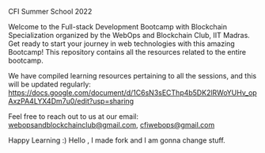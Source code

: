 CFI Summer School 2022

Welcome to the Full-stack Development Bootcamp with Blockchain Specialization organized by the WebOps and Blockchain Club, IIT Madras. Get ready to start your journey in web technologies with this amazing Bootcamp! This repository contains all the resources related to the entire bootcamp.

We have compiled learning resources pertaining to all the sessions, and this will be updated regularly: https://docs.google.com/document/d/1C6sN3sECThp4b5DK2lRWoYUHv_opAxzPA4LYX4Dm7u0/edit?usp=sharing

Feel free to reach out to us at our email: webopsandblockchainclub@gmail.com, cfiwebops@gmail.com

Happy Learning :)
Hello , I made fork and I am gonna change stuff.
